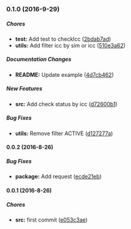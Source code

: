 ### 0.1.0 (2016-9-29)

##### Chores

* **test:** Add test to checkIcc ([2bdab7ad](https://github.com/lgaticaq/m2m-status/commit/2bdab7ad11b3637853c69522942355b4127ead9d))
* **utils:** Add filter icc by sim or icc ([510e3a62](https://github.com/lgaticaq/m2m-status/commit/510e3a62802e2466322dc980c7bf19dadb08a4c4))

##### Documentation Changes

* **README:** Update example ([4d7cb462](https://github.com/lgaticaq/m2m-status/commit/4d7cb462c7e3a44a1a9002a0440cf76d29c65f5e))

##### New Features

* **src:** Add check status by icc ([d72600b1](https://github.com/lgaticaq/m2m-status/commit/d72600b1f1cc5465a6113da9622246e5b0fca884))

##### Bug Fixes

* **utils:** Remove filter ACTIVE ([d127277a](https://github.com/lgaticaq/m2m-status/commit/d127277acfe0c9dc90df7dadd951e813ec08a4ee))

#### 0.0.2 (2016-8-26)

##### Bug Fixes

* **package:** Add request ([ecde21eb](https://github.com/lgaticaq/m2m-status/commit/ecde21eb159856f1a74668b1a0b781af6e657913))

#### 0.0.1 (2016-8-26)

##### Chores

* **src:** first commit ([e053c3ae](https://github.com/lgaticaq/m2m-status/commit/e053c3ae3830379fdeebf3f8aaf064a9eaf22a28))

